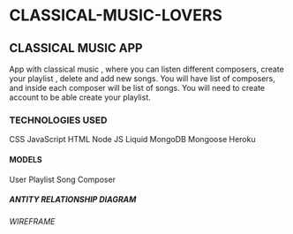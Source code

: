 # CLASSICAL-MUSIC-LOVERS

##  CLASSICAL MUSIC APP
App with classical music , where you can listen different composers, create your playlist , delete and add new songs. You will have list of composers, and inside each composer will be list of songs. You will need to create account to be able create your playlist.

### TECHNOLOGIES USED

  CSS
  JavaScript
  HTML
  Node JS
  Liquid
  MongoDB
  Mongoose
  Heroku

  #### MODELS
   User
   Playlist
   Song
   Composer

   ##### ANTITY RELATIONSHIP DIAGRAM

   ###### WIREFRAME
    
 


